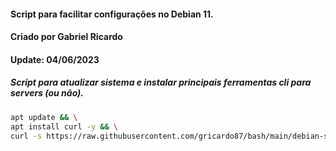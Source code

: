 #### Script para facilitar configurações no Debian 11.
#### Criado por Gabriel Ricardo
#### Update: 04/06/2023

##### Script para atualizar sistema e instalar principais ferramentas cli para servers (ou não).

```bash
apt update && \
apt install curl -y && \
curl -s https://raw.githubusercontent.com/gricardo87/bash/main/debian-setup.sh | bash -
```
